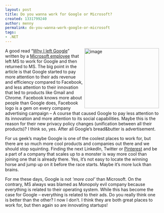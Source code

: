 ```yaml
---
layout: post
title: Do you wanna work for Google or Microsoft?
created: 1331799240
author: menny
permalink: do-you-wanna-work-google-or-microsoft
tags:
- .NET
---
```

<p><a href="http://www.onemenny.com/blog/wp-content/uploads/2012/03/image3.png"><img style="background-image: none; border-bottom: 0px; border-left: 0px; padding-left: 0px; padding-right: 0px; display: inline; float: right; border-top: 0px; border-right: 0px; padding-top: 0px" title="image" border="0" alt="image" align="right" src="http://www.onemenny.com/blog/wp-content/uploads/2012/03/image_thumb3.png" width="244" height="196"></a>A good read “<a href="http://blogs.msdn.com/b/jw_on_tech/archive/2012/03/13/why-i-left-google.aspx">Why I left Google</a>” written by a <a href="http://social.msdn.microsoft.com/profile/james%20whittaker/">Microsoft employee</a> that left MS to work for Google and then returned to MS. The big point in the article is that Google started to pay more attention to their ads revenue and efficiency compared to Facebook, and less attention to their innovation that led to products like Gmail and Chrome. Facebook knows more about people than Google does, Facebook logo is a gem on every company advertising campaign – A course that caused Google to pay less attention to its innovation and more attention to its social capabilities. Maybe this is the reason for their new privacy policy changes (unification between all their products)? I think so, yes. After all Google’s bread&butter is advertisement.
<p>For us geek’s maybe Google is one of the coolest places to work for, but there are so much more cool products and companies out there and we should stop squinting. Finding the next LinkedIn, Twitter or <a href="http://pinterest.com/">Pinterest</a> and be a part of a company that scales up to a monster is way more cool than joining one that is already there. Yes, it’s not easy to locate the winning horse and jump up on it before the race starts. Maybe it’s more luck than brains.
<p>For me these days, Google is not <em>‘more cool’</em> than Microsoft. On the contrary, MS always was blamed as Monopoly evil company because everything is related to their operating system. While this has become the case for Google – everything is related to their ads. Do you really think one is better than the other? I now I don’t. I think they are both great places to work for, but then again so are innovating startups!</p>
